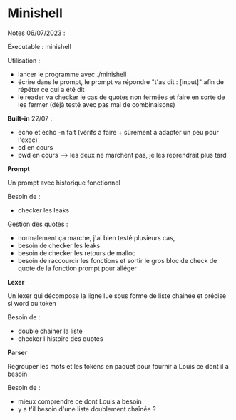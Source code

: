 # Minishell

Notes 06/07/2023 :

Executable : minishell

Utilisation : 

- lancer le programme avec ./minishell
- écrire dans le prompt, le prompt va répondre "t'as dit : [input]" afin de répéter ce qui a été dit
- le reader va checker le cas de quotes non fermées et faire en sorte de les fermer (déjà testé avec pas mal de combinaisons)

**Built-in**
22/07 : 
- echo et echo -n fait (vérifs à faire + sûrement à adapter un peu pour l'exec)
- cd en cours
- pwd en cours
--> les deux ne marchent pas, je les reprendrait plus tard

**Prompt**

Un prompt avec historique fonctionnel

Besoin de : 
- checker les leaks

Gestion des quotes :
- normalement ça marche, j'ai bien testé plusieurs cas, 
- besoin de checker les leaks
- besoin de checker les retours de malloc
- besoin de raccourcir les fonctions et sortir le gros bloc de check de quote de la fonction prompt pour alléger


**Lexer**

Un lexer qui décompose la ligne lue sous forme de liste chainée et précise si word ou token 

Besoin de :
- double chainer la liste
- checker l'histoire des quotes

**Parser**

Regrouper les mots et les tokens en paquet pour fournir à Louis ce dont il a besoin

Besoin de :
- mieux comprendre ce dont Louis a besoin
- y a t'il besoin d'une liste doublement chaînée ?